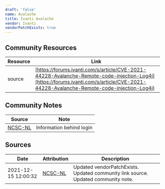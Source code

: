 ```yaml
---
draft: 'false'
name: Avalache
title: Ivanti Avalache
vendor: Ivanti
vendorPatchExists: true
---
```



## Community Resources
| Resource | Link |
| --- | --- |
| source | [https://forums.ivanti.com/s/article/CVE-2021-44228-Avalanche-Remote-code-injection-Log4j](https://forums.ivanti.com/s/article/CVE-2021-44228-Avalanche-Remote-code-injection-Log4j) |

## Community Notes
| Source | Note |
| --- | --- |
| [NCSC-NL](https://github.com/NCSC-NL/log4shell/blob/main/software/README.md) | Information behind login |

## Sources
| Date | Attribution | Description |
| --- | --- | --- |
| 2021-12-15 12:00:32 | [NCSC-NL](https://github.com/NCSC-NL/log4shell/blob/main/software/README.md) | Updated vendorPatchExists. Updated community link source. Updated community note.  |
